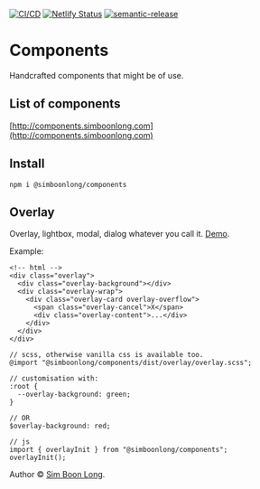[![CI/CD](https://github.com/simboonlong/components/actions/workflows/manual.yml/badge.svg?branch=master&event=push)](https://github.com/simboonlong/components/actions/workflows/manual.yml) [![Netlify Status](https://api.netlify.com/api/v1/badges/d434bd40-1962-433b-a451-c28a98e21fd2/deploy-status)](https://app.netlify.com/sites/simboonlong-components/deploys) [![semantic-release](https://img.shields.io/badge/%20%20%F0%9F%93%A6%F0%9F%9A%80-semantic--release-e10079.svg)](https://github.com/semantic-release/semantic-release)

# Components

Handcrafted components that might be of use.

## List of components

[http://components.simboonlong.com](http://components.simboonlong.com)

## Install

`npm i @simboonlong/components`
## Overlay

Overlay, lightbox, modal, dialog whatever you call it. [Demo](https://components.simboonlong.com/overlay).

Example:

```
<!-- html -->
<div class="overlay">
  <div class="overlay-background"></div>
  <div class="overlay-wrap">
    <div class="overlay-card overlay-overflow">
      <span class="overlay-cancel">X</span>
      <div class="overlay-content">...</div>
    </div>
  </div>
</div>
```

```
// scss, otherwise vanilla css is available too.
@import "@simboonlong/components/dist/overlay/overlay.scss";

// customisation with:
:root {
  --overlay-background: green;
}

// OR
$overlay-background: red;
```


```
// js
import { overlayInit } from "@simboonlong/components";
overlayInit();
```

Author © [Sim Boon Long](http://simboonlong.com).